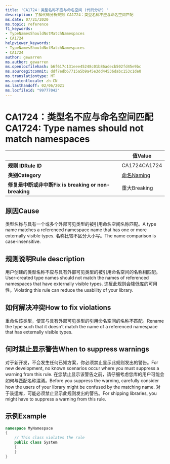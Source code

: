 ```yaml
---
title: 'CA1724：类型名称不应与命名空间 (代码分析) '
description: 了解代码分析规则 CA1724：类型名称不应与命名空间匹配
ms.date: 07/21/2020
ms.topic: reference
f1_keywords:
- TypeNamesShouldNotMatchNamespaces
- CA1724
helpviewer_keywords:
- TypeNamesShouldNotMatchNamespaces
- CA1724
author: gewarren
ms.author: gewarren
ms.openlocfilehash: b6f617c131eee45248c01b86adecb502fd45e9bc
ms.sourcegitcommit: ddf7edb67715a5b9a45e3dd44536dabc153c1de0
ms.translationtype: MT
ms.contentlocale: zh-CN
ms.lasthandoff: 02/06/2021
ms.locfileid: "99777042"
---
```

# <a name="ca1724-type-names-should-not-match-namespaces"></a><span data-ttu-id="a8e77-103">CA1724：类型名不应与命名空间匹配</span><span class="sxs-lookup"><span data-stu-id="a8e77-103">CA1724: Type names should not match namespaces</span></span>

| | <span data-ttu-id="a8e77-104">值</span><span class="sxs-lookup"><span data-stu-id="a8e77-104">Value</span></span> |
|-|-|
| <span data-ttu-id="a8e77-105">**规则 ID**</span><span class="sxs-lookup"><span data-stu-id="a8e77-105">**Rule ID**</span></span> |<span data-ttu-id="a8e77-106">CA1724</span><span class="sxs-lookup"><span data-stu-id="a8e77-106">CA1724</span></span>|
| <span data-ttu-id="a8e77-107">**类别**</span><span class="sxs-lookup"><span data-stu-id="a8e77-107">**Category**</span></span> |[<span data-ttu-id="a8e77-108">命名</span><span class="sxs-lookup"><span data-stu-id="a8e77-108">Naming</span></span>](naming-warnings.md)|
| <span data-ttu-id="a8e77-109">**修复是中断或非中断**</span><span class="sxs-lookup"><span data-stu-id="a8e77-109">**Fix is breaking or non-breaking**</span></span> |<span data-ttu-id="a8e77-110">重大</span><span class="sxs-lookup"><span data-stu-id="a8e77-110">Breaking</span></span>|

## <a name="cause"></a><span data-ttu-id="a8e77-111">原因</span><span class="sxs-lookup"><span data-stu-id="a8e77-111">Cause</span></span>

<span data-ttu-id="a8e77-112">类型名称与具有一个或多个外部可见类型的被引用命名空间名称匹配。</span><span class="sxs-lookup"><span data-stu-id="a8e77-112">A type name matches a referenced namespace name that has one or more externally visible types.</span></span> <span data-ttu-id="a8e77-113">名称比较不区分大小写。</span><span class="sxs-lookup"><span data-stu-id="a8e77-113">The name comparison is case-insensitive.</span></span>

## <a name="rule-description"></a><span data-ttu-id="a8e77-114">规则说明</span><span class="sxs-lookup"><span data-stu-id="a8e77-114">Rule description</span></span>

<span data-ttu-id="a8e77-115">用户创建的类型名称不应与具有外部可见类型的被引用命名空间的名称相匹配。</span><span class="sxs-lookup"><span data-stu-id="a8e77-115">User-created type names should not match the names of referenced namespaces that have externally visible types.</span></span> <span data-ttu-id="a8e77-116">违反此规则会降低库的可用性。</span><span class="sxs-lookup"><span data-stu-id="a8e77-116">Violating this rule can reduce the usability of your library.</span></span>

## <a name="how-to-fix-violations"></a><span data-ttu-id="a8e77-117">如何解决冲突</span><span class="sxs-lookup"><span data-stu-id="a8e77-117">How to fix violations</span></span>

<span data-ttu-id="a8e77-118">重命名该类型，使其与具有外部可见类型的引用命名空间的名称不匹配。</span><span class="sxs-lookup"><span data-stu-id="a8e77-118">Rename the type such that it doesn't match the name of a referenced namespace that has externally visible types.</span></span>

## <a name="when-to-suppress-warnings"></a><span data-ttu-id="a8e77-119">何时禁止显示警告</span><span class="sxs-lookup"><span data-stu-id="a8e77-119">When to suppress warnings</span></span>

<span data-ttu-id="a8e77-120">对于新开发，不会发生任何已知方案，你必须禁止显示此规则发出的警告。</span><span class="sxs-lookup"><span data-stu-id="a8e77-120">For new development, no known scenarios occur where you must suppress a warning from this rule.</span></span> <span data-ttu-id="a8e77-121">在您禁止显示该警告之前，请仔细考虑您库的用户可能会如何与匹配名称混淆。</span><span class="sxs-lookup"><span data-stu-id="a8e77-121">Before you suppress the warning, carefully consider how the users of your library might be confused by the matching name.</span></span> <span data-ttu-id="a8e77-122">对于装运库，可能必须禁止显示此规则发出的警告。</span><span class="sxs-lookup"><span data-stu-id="a8e77-122">For shipping libraries, you might have to suppress a warning from this rule.</span></span>

## <a name="example"></a><span data-ttu-id="a8e77-123">示例</span><span class="sxs-lookup"><span data-stu-id="a8e77-123">Example</span></span>

```csharp
namespace MyNamespace
{
    // This class violates the rule
    public class System
    {
    }
}
```
